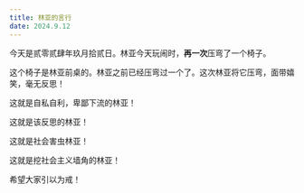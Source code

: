 ```yaml
---
title: 林亚的言行
date: 2024.9.12
---
```


今天是贰零贰肆年玖月拾贰日。林亚今天玩闹时，**再一次**压弯了一个椅子。

这个椅子是林亚前桌的。林亚之前已经压弯过一个了。这次林亚将它压弯，面带嬉笑，毫无反思！

这就是自私自利，卑鄙下流的林亚！

这就是该反思的林亚！

这就是社会害虫林亚！

这就是挖社会主义墙角的林亚！

希望大家引以为戒！
<!--stackedit_data:
eyJoaXN0b3J5IjpbLTIwNzAwNjAwMl19
-->